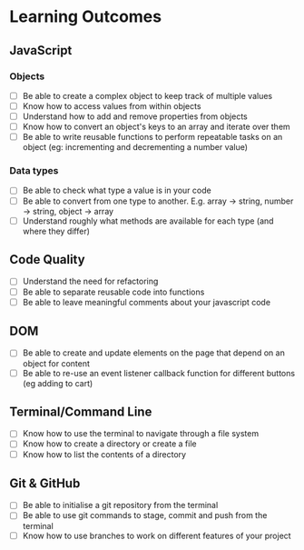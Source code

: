 # Learning Outcomes

## JavaScript

### Objects

- [ ] Be able to create a complex object to keep track of multiple values
- [ ] Know how to access values from within objects
- [ ] Understand how to add and remove properties from objects
- [ ] Know how to convert an object's keys to an array and iterate over them
- [ ] Be able to write reusable functions to perform repeatable tasks on an object (eg: incrementing and decrementing a number value)

### Data types

- [ ] Be able to check what type a value is in your code
- [ ] Be able to convert from one type to another. E.g. array → string, number → string, object → array
- [ ] Understand roughly what methods are available for each type (and where they differ)

## Code Quality

- [ ] Understand the need for refactoring
- [ ] Be able to separate reusable code into functions
- [ ] Be able to leave meaningful comments about your javascript code

## DOM

- [ ] Be able to create and update elements on the page that depend on an object for content
- [ ] Be able to re-use an event listener callback function for different buttons (eg adding to cart)

## Terminal/Command Line

- [ ] Know how to use the terminal to navigate through a file system
- [ ] Know how to create a directory or create a file
- [ ] Know how to list the contents of a directory

## Git & GitHub

- [ ] Be able to initialise a git repository from the terminal
- [ ] Be able to use git commands to stage, commit and push from the terminal
- [ ] Know how to use branches to work on different features of your project
